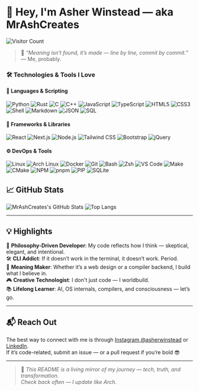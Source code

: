 # 👋 Hey, I'm Asher Winstead — aka MrAshCreates

![Visitor Count](https://komarev.com/ghpvc/?username=MrAshCreates&color=blue)

> 💭 *“Meaning isn’t found, it’s made — line by line, commit by commit.”*  
> — Me, probably.

### 🛠️ Technologies & Tools I Love

#### 🧠 Languages & Scripting  
![Python](https://img.shields.io/badge/-Python-3776AB?style=flat-square&logo=python&logoColor=white)
![Rust](https://img.shields.io/badge/-Rust-000000?style=flat-square&logo=rust&logoColor=white)
![C](https://img.shields.io/badge/-C-A8B9CC?style=flat-square&logo=c&logoColor=black)
![C++](https://img.shields.io/badge/-C++-00599C?style=flat-square&logo=c%2B%2B&logoColor=white)
![JavaScript](https://img.shields.io/badge/-JavaScript-F7DF1E?style=flat-square&logo=javascript&logoColor=black)
![TypeScript](https://img.shields.io/badge/-TypeScript-3178C6?style=flat-square&logo=typescript&logoColor=white)
![HTML5](https://img.shields.io/badge/-HTML5-E34F26?style=flat-square&logo=html5&logoColor=white)
![CSS3](https://img.shields.io/badge/-CSS3-1572B6?style=flat-square&logo=css3&logoColor=white)
![Shell](https://img.shields.io/badge/-Shell-4EAA25?style=flat-square&logo=gnu-bash&logoColor=white)
![Markdown](https://img.shields.io/badge/-Markdown-000000?style=flat-square&logo=markdown&logoColor=white)
![JSON](https://img.shields.io/badge/-JSON-000000?style=flat-square&logo=json&logoColor=white)
![SQL](https://img.shields.io/badge/-SQL-003B57?style=flat-square&logo=mysql&logoColor=white)

#### 🧩 Frameworks & Libraries  
![React](https://img.shields.io/badge/-React-61DAFB?style=flat-square&logo=react&logoColor=black)
![Next.js](https://img.shields.io/badge/-Next.js-000000?style=flat-square&logo=nextdotjs&logoColor=white)
![Node.js](https://img.shields.io/badge/-Node.js-339933?style=flat-square&logo=node.js&logoColor=white)
![Tailwind CSS](https://img.shields.io/badge/-Tailwind%20CSS-38B2AC?style=flat-square&logo=tailwind-css&logoColor=white)
![Bootstrap](https://img.shields.io/badge/-Bootstrap-7952B3?style=flat-square&logo=bootstrap&logoColor=white)
![jQuery](https://img.shields.io/badge/-jQuery-0769AD?style=flat-square&logo=jquery&logoColor=white)

#### ⚙️ DevOps & Tools  
![Linux](https://img.shields.io/badge/-Linux-FCC624?style=flat-square&logo=linux&logoColor=black)
![Arch Linux](https://img.shields.io/badge/-Arch%20Linux-1793D1?style=flat-square&logo=arch-linux&logoColor=white)
![Docker](https://img.shields.io/badge/-Docker-2496ED?style=flat-square&logo=docker&logoColor=white)
![Git](https://img.shields.io/badge/-Git-F05032?style=flat-square&logo=git&logoColor=white)
![Bash](https://img.shields.io/badge/-Bash-4EAA25?style=flat-square&logo=gnu-bash&logoColor=white)
![Zsh](https://img.shields.io/badge/-Zsh-000000?style=flat-square&logo=terminal&logoColor=white)
![VS Code](https://img.shields.io/badge/-VS%20Code-007ACC?style=flat-square&logo=visual-studio-code&logoColor=white)
![Make](https://img.shields.io/badge/-Makefile-000000?style=flat-square&logo=cmake&logoColor=white)
![CMake](https://img.shields.io/badge/-CMake-F34B7D?style=flat-square&logo=cmake&logoColor=white)
![NPM](https://img.shields.io/badge/-NPM-CB3837?style=flat-square&logo=npm&logoColor=white)
![pnpm](https://img.shields.io/badge/-pnpm-F69220?style=flat-square&logo=pnpm&logoColor=black)
![PIP](https://img.shields.io/badge/-PIP-3776AB?style=flat-square&logo=pypi&logoColor=white)
![SQLite](https://img.shields.io/badge/-SQLite-003B57?style=flat-square&logo=sqlite&logoColor=white)

## 📈 GitHub Stats

![MrAshCreates's GitHub Stats](https://github-readme-stats.vercel.app/api?username=MrAshCreates&show_icons=true&theme=radical&count_private=true) ![Top Langs](https://github-readme-stats.vercel.app/api/top-langs/?username=MrAshCreates&layout=compact&theme=radical)



---

## 💡 Highlights

🧠 **Philosophy-Driven Developer**: My code reflects how I think — skeptical, elegant, and intentional.  
🛠️ **CLI Addict**: If it doesn’t work in the terminal, it doesn’t work. Period.  
🌌 **Meaning Maker**: Whether it’s a web design or a compiler backend, I build what I believe in.  
🎮 **Creative Technologist**: I don't just code — I worldbuild.  
📚 **Lifelong Learner**: AI, OS internals, compilers, and consciousness — let’s go.

---

## 📬 Reach Out

The best way to connect with me is through [Instagram @asherwinstead](https://www.instagram.com/asherwinstead) or [LinkedIn](https://www.linkedin.com/in/asher-winstead-a89a8325b).  
If it’s code-related, submit an issue — or a pull request if you’re bold 😎

---

> 🧬 *This README is a living mirror of my journey — tech, truth, and transformation.*  
> _Check back often — I update like Arch._
